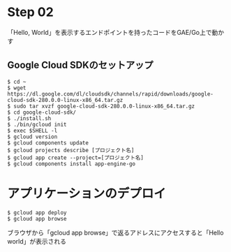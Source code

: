 # Step 02
「Hello, World」を表示するエンドポイントを持ったコードをGAE/Go上で動かす

## Google Cloud SDKのセットアップ
```
$ cd ~
$ wget https://dl.google.com/dl/cloudsdk/channels/rapid/downloads/google-cloud-sdk-280.0.0-linux-x86_64.tar.gz
$ sudo tar xvzf google-cloud-sdk-280.0.0-linux-x86_64.tar.gz
$ cd google-cloud-sdk/
$ ./install.sh
$ ./bin/gcloud init
$ exec $SHELL -l
$ gcloud version
$ gcloud components update
$ gcloud projects describe [プロジェクト名]
$ gcloud app create --project=[プロジェクト名]
$ gcloud components install app-engine-go
```

# アプリケーションのデプロイ
```
$ gcloud app deploy
$ gcloud app browse
```

ブラウザから「gcloud app browse」で返るアドレスにアクセスすると「Hello world」が表示される
